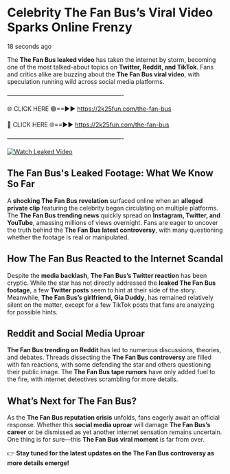 # Celebrity The Fan Bus’s Viral Video Sparks Online Frenzy

18 seconds ago

The **The Fan Bus leaked video** has taken the internet by storm, becoming one of the most talked-about topics on **Twitter, Reddit, and TikTok**. Fans and critics alike are buzzing about the **The Fan Bus viral video**, with speculation running wild across social media platforms.

———————————————————-

🌐 CLICK HERE 🟢==►► https://2k25fun.com/the-fan-bus

🔴 CLICK HERE 🌐==►► https://2k25fun.com/the-fan-bus

———————————————————-

[![Watch Leaked Video](https://miro.medium.com/v2/resize:fit:828/format:webp/1*cilzJN44JGOrTw9NJCrNHA.gif "Watch Leaked Video")](https://2k25fun.com/the-fan-bus)

## **The Fan Bus's Leaked Footage: What We Know So Far**  
A **shocking The Fan Bus revelation** surfaced online when an **alleged private clip** featuring the celebrity began circulating on multiple platforms. The **The Fan Bus trending news** quickly spread on **Instagram, Twitter, and YouTube**, amassing millions of views overnight. Fans are eager to uncover the truth behind the **The Fan Bus latest controversy**, with many questioning whether the footage is real or manipulated.  

## **How The Fan Bus Reacted to the Internet Scandal**  
Despite the **media backlash**, **The Fan Bus’s Twitter reaction** has been cryptic. While the star has not directly addressed the **leaked The Fan Bus footage**, a few **Twitter posts** seem to hint at their side of the story. Meanwhile, **The Fan Bus’s girlfriend, Gia Duddy**, has remained relatively silent on the matter, except for a few TikTok posts that fans are analyzing for possible hints.  

## **Reddit and Social Media Uproar**  
**The Fan Bus trending on Reddit** has led to numerous discussions, theories, and debates. Threads dissecting the **The Fan Bus controversy** are filled with fan reactions, with some defending the star and others questioning their public image. The **The Fan Bus tape rumors** have only added fuel to the fire, with internet detectives scrambling for more details.  

## **What’s Next for The Fan Bus?**  
As the **The Fan Bus reputation crisis** unfolds, fans eagerly await an official response. Whether this **social media uproar** will damage **The Fan Bus’s career** or be dismissed as yet another internet sensation remains uncertain. One thing is for sure—this **The Fan Bus viral moment** is far from over.  

👉 **Stay tuned for the latest updates on the The Fan Bus controversy as more details emerge!**  
